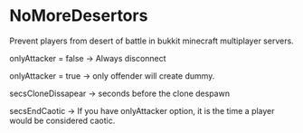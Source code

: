 NoMoreDesertors
===============

Prevent players from desert of battle in bukkit minecraft multiplayer servers.

onlyAttacker = false -> Always disconnect

onlyAttacker = true -> only offender will create dummy.

secsCloneDissapear -> seconds before the clone despawn

secsEndCaotic -> If you have onlyAttacker option, it is the time a player would be considered caotic.